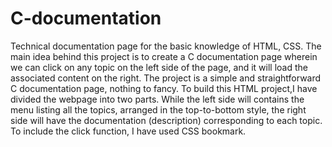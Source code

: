 # C-documentation
Technical documentation page for the basic knowledge of HTML, CSS. The main idea behind this project is to create a C documentation page wherein we can click on any topic on the left side of the page, and it will load the associated content on the right. The project is a simple and straightforward C documentation page, nothing to fancy. To build this HTML project,I have divided the webpage into two parts. While the left side will contains the menu listing all the topics, arranged in the top-to-bottom style, the right side will have the documentation (description) corresponding to each topic. To include the click function, I have used CSS bookmark.
